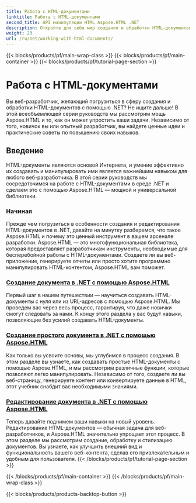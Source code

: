 ```yaml
---
title: Работа с HTML-документами
linktitle: Работа с HTML-документами
second_title: API манипуляции HTML Aspose.HTML .NET
description: Откройте для себя мир создания и обработки HTML-документов в .NET с Aspose.HTML. От создания простых документов до глубокого редактирования.
weight: 23
url: /ru/net/working-with-html-documents/
---
```


{{< blocks/products/pf/main-wrap-class >}}
{{< blocks/products/pf/main-container >}}
{{< blocks/products/pf/tutorial-page-section >}}

# Работа с HTML-документами


Вы веб-разработчик, желающий погрузиться в сферу создания и обработки HTML-документов с помощью .NET? Не ищите дальше! В этой всеобъемлющей серии руководств мы рассмотрим мощь Aspose.HTML и то, как он может упростить ваши задачи. Независимо от того, новичок вы или опытный разработчик, вы найдете ценные идеи и практические советы по повышению своих навыков.

## Введение

HTML-документы являются основой Интернета, и умение эффективно их создавать и манипулировать ими является важнейшим навыком для любого веб-разработчика. В этой серии руководств мы сосредоточимся на работе с HTML-документами в среде .NET и сделаем это с помощью Aspose.HTML — мощной и универсальной библиотеки.

### Начиная

Прежде чем погрузиться в особенности создания и редактирования HTML-документов в .NET, давайте на минутку разберемся, что такое Aspose.HTML и почему это ценный инструмент в вашем арсенале разработки. Aspose.HTML — это многофункциональная библиотека, которая предоставляет разработчикам инструменты, необходимые для бесперебойной работы с HTML-документами. Создаете ли вы веб-приложение, генерируете отчеты или просто хотите программно манипулировать HTML-контентом, Aspose.HTML вам поможет.

### [Создание документа в .NET с помощью Aspose.HTML](./creating-a-document/)

Первый шаг в нашем путешествии — научиться создавать HTML-документы с нуля или из URL-адресов с помощью Aspose.HTML. Мы проведем вас через весь процесс, гарантируя, что даже новички смогут следовать за нами. К концу этого раздела у вас будут навыки, позволяющие без усилий создавать HTML-документы.

### [Создание простого документа в .NET с помощью Aspose.HTML](./creating-a-simple-document/)

Как только вы усвоите основы, мы углубимся в процесс создания. В этом разделе вы узнаете, как создавать простые HTML-документы с помощью Aspose.HTML, и мы рассмотрим различные функции, которые позволяют легко манипулировать. Независимо от того, создаете ли вы веб-страницу, генерируете контент или конвертируете данные в HTML, этот учебник снабдит вас необходимыми знаниями.

### [Редактирование документа в .NET с помощью Aspose.HTML](./editing-a-document/)

Теперь давайте поднимем ваши навыки на новый уровень. Редактирование HTML-документов — обычная задача для веб-разработчиков, и Aspose.HTML значительно упрощает этот процесс. В этом разделе мы рассмотрим создание, обработку и стилизацию документов. Вы узнаете, как улучшить внешний вид и функциональность вашего веб-контента, сделав его привлекательным и удобным для пользователя.
{{< /blocks/products/pf/tutorial-page-section >}}

{{< /blocks/products/pf/main-container >}}
{{< /blocks/products/pf/main-wrap-class >}}

{{< blocks/products/products-backtop-button >}}
